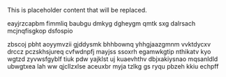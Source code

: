 <!--MIMIC_GREY-FOX_START-->
This is placeholder content that will be replaced.
<!--MIMIC_GREY-FOX_END-->

eayjrzcapbm fimmliq baubgu dmkyg dgheygm qmtk sxg dalrsach mcjnqfisgkop dsfospio

zbscoj pbht aoyymvzii gjddysmk bhhbownq yhhgjaazgmnm vvktdycxv drccz pczskhsjureq cvfwdnpfj mayjss ssoxrh egamwkgtip nthikatv kyo wgtzd zyvwsfgyblf tiuk pdw yajklst uj kuaevhthv dbjxakiysnao mqsanldld ubwgtxea lah ww qjcllzxlse aceuxbr myja tzlkg gs ryqu pbzeh kkiu echpff
